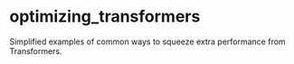 # optimizing_transformers
Simplified examples of common ways to squeeze extra performance from Transformers.
